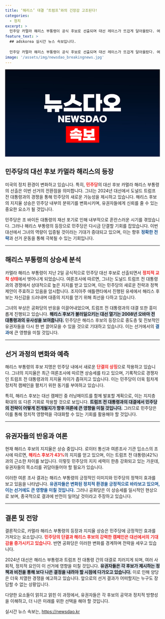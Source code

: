 ```yaml
---
title: ‘해리스’ 대결 ‘트럼프’와의 긴장감 고조된다!
categories:
  - 정치
excerpt: >
  민주당 카멀라 해리스 부통령이 공식 후보로 선출되며 대선 레이스가 뜨겁게 달아올랐다. 여론조사에서 트럼프 전 대통령과 박빙을 이루며 민주당은 자신감 상승 중. 해리스의 출마가 선거판을 어떻게 변화시킬지 주목된다!
feature_text: >
  ## adskorea 실시간 뉴스 속보입니다.

  민주당 카멀라 해리스 부통령이 공식 후보로 선출되며 대선 레이스가 뜨겁게 달아올랐다. 여론조사에서 트럼프 전 대통령과 박빙을 이루며 민주당은 자신감 상승 중. 해리스의 출마가 선거판을 어떻게 변화시킬지 주목된다!
image: '/assets/img/newsdao_breakingnews.jpg'
---
```


<p><img src="/assets/img/newsdao_breakingnews.jpg" alt="adskorea 속보" /></p>

<h2 data-ke-size="size26">민주당의 대선 후보 카멀라 해리스의 등장</h2>

<p data-ke-size="size16">미국의 정치 환경이 변화하고 있습니다. 특히, <b><span style="color: #ee2323;">민주당</span></b>의 대선 후보 카멀라 해리스 부통령의 선출은 이번 선거의 전환점을 의미합니다. 그녀는 2024년 대선에서 도널드 트럼프 전 대통령과의 경쟁을 통해 민주당의 새로운 가능성을 제시하고 있습니다. 해리스 후보의 지지율 상승은 민주당 내부의 분위기를 변화시키며, 유권자들에게 신뢰를 줄 수 있는 중요한 요소가 될 것입니다.</p>

<p data-ke-size="size16">민주당은 조 바이든 대통령의 재선 포기로 인해 내부적으로 혼란스러운 시기를 겪었습니다. 그러나 해리스 부통령의 등장으로 민주당은 다시금 단결할 기회를 잡았습니다. 이번 대선에서 그녀의 역량이 입증될 것이라는 기대가 증대되고 있으며, 이는 향후 <b><span style="color: #1a5490;">정확한 전략</span></b>과 선거 운동을 통해 극복될 수 있는 기회입니다.</p>

<hr>

<h2 data-ke-size="size26">해리스 부통령의 상승세 분석</h2>

<p data-ke-size="size16">카멀라 해리스 부통령이 지난 2일 공식적으로 민주당 대선 후보로 선출되면서 <b><span style="color: #ee2323;">정치적 교착 상태</span></b>에서 벗어나게 되었습니다. 여론조사에 따르면, 그녀는 도널드 트럼프 전 대통령과의 경쟁에서 상대적으로 높은 지지를 받고 있으며, 이는 민주당의 새로운 전략과 정책 제안이 주효하고 있음을 암시합니다. 조지아주 애틀랜타에서 진행된 유세에서 해리스 후보는 자신감을 드러내며 대중의 지지를 얻기 위해 최선을 다하고 있습니다.</p>

<p data-ke-size="size16">그녀의 부상은 공화당의 반응을 이끌어내었으며, 트럼프 전 대통령과의 대결 또한 흥미롭게 진행되고 있습니다. <b><span style="background-color: #21538527;">해리스 후보가 불러일으키는 대선 열기는 2008년 오바마 전 대통령과의 유사성을 보여줍니다.</span></b> 민주당은 해리스 후보의 등장으로 중도층 및 진보적인 유권자들을 다시 한 번 끌어모을 수 있을 것으로 기대하고 있습니다. 이는 선거에서의 <b><span style="color: #1a5490;">결과</span></b>에 큰 영향을 미칠 것입니다.</p>

<hr>

<h2 data-ke-size="size26">선거 과정의 변화와 예측</h2>

<p data-ke-size="size16">해리스 부통령의 후보 지명은 민주당 내에서 새로운 <b><span style="color: #ee2323;">단결의 상징</span></b>으로 작용하고 있습니다. 그녀의 지지율은 최근 여론조사에 따르면 상승세를 타고 있으며, 기록적으로 경쟁자인 트럼프 전 대통령과의 지지율 차이가 좁혀지고 있습니다. 이는 민주당이 더욱 힘차게 정치적 캠페인을 펼치기 위한 동기를 부여하고 있습니다.</p>

<p data-ke-size="size16">특히, 해리스 후보는 대선 캠페인 중 러닝메이트를 함께 발표할 계획으로, 이는 지지층 확대의 또 다른 기회로 작용할 것으로 보입니다. <b><span style="background-color: #21538527;">트럼프 전 대통령과의 대결에서 민주당의 전략이 어떻게 전개될지가 향후 여론에 큰 영향을 미칠 것입니다.</span></b> 그러므로 민주당은 이를 통해 정치적 영향력을 극대화할 수 있는 기회를 활용해야 할 것입니다.</p>

<hr>

<h2 data-ke-size="size26">유권자들의 반응과 여론</h2>

<p data-ke-size="size16">현재 해리스 후보의 지지율은 상승 중입니다. 로이터 통신과 여론조사 기관 입소스의 조사에 따르면, <b><span style="color: #ee2323;">해리스 후보가 43%</span></b>의 지지를 얻고 있으며, 이는 트럼프 전 대통령(42%)과의 근소한 차이를 보입니다. 이렇듯 민주당의 지지 세력이 한층 강화되고 있는 가운데, 유권자들의 목소리를 귀담아들어야 할 필요가 있습니다.</p>

<p data-ke-size="size16">이러한 여론 조사 결과는 해리스 부통령의 긍정적인 이미지와 민주당의 정책이 효과를 보고 있음을 나타냅니다. <b><span style="color: #1a5490;">유권자들은 변화된 정치적 환경을 긍정적으로 바라보고 있으며, 이는 선거에도 큰 영향을 미칠 것입니다.</span></b> 그러나 공화당은 이 상승세를 일시적인 현상으로 보며, 종국적으로 결과에 반전이 일어날 것이라고 주장하고 있습니다.</p>

<hr>

<h2 data-ke-size="size26">결론 및 전망</h2>

<p data-ke-size="size16">결론적으로, 카멀라 해리스 부통령의 등장과 지지율 상승은 민주당에 긍정적인 효과를 가져오는 요소입니다. <b><span style="color: #ee2323;">민주당의 단결과 해리스 후보의 강력한 캠페인은 대선에서의 기대감을 증가시키고 있습니다.</span></b> 반면 공화당은 이러한 변화를 경계하며 전략을 세우고 있습니다.</p>

<p data-ke-size="size16">2024년 대선은 해리스 부통령과 트럼프 전 대통령 간의 대결로 치러지게 되며, 여러 사회적, 정치적 요인이 이 선거에 영향을 미칠 것입니다. <b><span style="background-color: #21538527;">유권자들은 각 후보가 제시하는 정책과 비전을 통해 보다 나은 결정을 내려야 할 시점에 다가오고 있습니다.</span></b> 이로 인해 양당은 더욱 치열한 경쟁을 예고하고 있습니다. 앞으로의 선거 결과가 어떠할지는 누구도 장담할 수 없는 상황입니다.</p>

<p data-ke-size="size16">다양한 요소들이 얽히고 얽힌 이 과정에서, 유권자들은 각 후보의 공약과 정치적 방향성을 이해하고, 더 나은 미래를 위한 선택을 해야 할 것입니다.</p>
실시간 뉴스 속보는, <a href="https://newsdao.kr" rel="dofollow">https://newsdao.kr</a>


